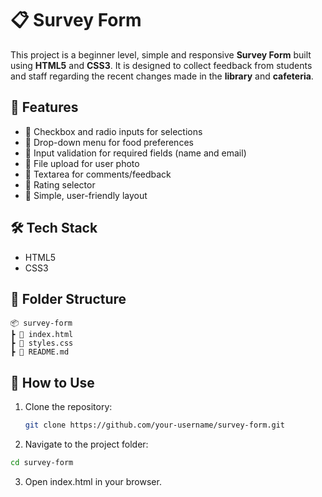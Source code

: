 # 📋 Survey Form

This project is a beginner level, simple and responsive **Survey Form** built using **HTML5** and **CSS3**. It is designed to collect feedback from students and staff regarding the recent changes made in the **library** and **cafeteria**.


## 🧩 Features

- 📌 Checkbox and radio inputs for selections
- 📌 Drop-down menu for food preferences
- 📌 Input validation for required fields (name and email)
- 📌 File upload for user photo
- 📌 Textarea for comments/feedback
- 📌 Rating selector
- 📌 Simple, user-friendly layout


## 🛠️ Tech Stack

- HTML5
- CSS3

## 📁 Folder Structure
```
📦 survey-form
┣ 📜 index.html
┣ 📜 styles.css
┣ 📜 README.md
```

## 🔧 How to Use

1. Clone the repository:
   ```bash
   git clone https://github.com/your-username/survey-form.git
   
2. Navigate to the project folder:
```bash
cd survey-form
```
3. Open index.html in your browser.
